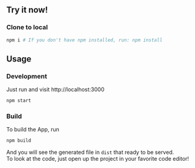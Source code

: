 
## Try it now!

### Clone to local

```bash
npm i # If you don't have npm installed, run: npm install
```

## Usage

### Development

Just run and visit http://localhost:3000

```bash
npm start
```

### Build

To build the App, run

```bash
npm build
```

And you will see the generated file in `dist` that ready to be served.
<br>
To look at the code, just open up the project in your favorite code editor!
